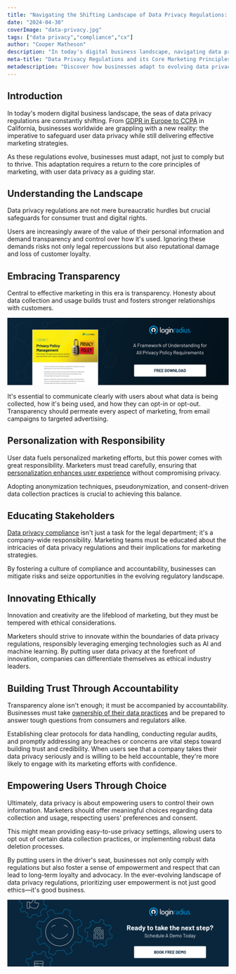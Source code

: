 ```yaml
---
title: "Navigating the Shifting Landscape of Data Privacy Regulations: Embracing Core Marketing Principles"
date: "2024-04-30"
coverImage: "data-privacy.jpg"
tags: ["data privacy","compliance","cx"]
author: "Cooper Matheson"
description: "In today's digital business landscape, navigating data privacy regulations is paramount. Discover how businesses worldwide are adapting to safeguard user data privacy while embracing transparency and responsible personalization. Explore the importance of empowering users through choice and accountability in the ever-evolving regulatory landscape."
meta-title: "Data Privacy Regulations and its Core Marketing Principles"
metadescription: "Discover how businesses adapt to evolving data privacy laws, ensuring transparency, responsible personalization, and user empowerment in marketing strategies."
---
```

## Introduction

In today's modern digital business landscape, the seas of data privacy regulations are constantly shifting. From [GDPR in Europe to CCPA](https://www.loginradius.com/blog/identity/ccpa-vs-gdpr-the-compliance-war/) in California, businesses worldwide are grappling with a new reality: the imperative to safeguard user data privacy while still delivering effective marketing strategies. 

As these regulations evolve, businesses must adapt, not just to comply but to thrive. This adaptation requires a return to the core principles of marketing, with user data privacy as a guiding star.

## Understanding the Landscape

Data privacy regulations are not mere bureaucratic hurdles but crucial safeguards for consumer trust and digital rights. 

Users are increasingly aware of the value of their personal information and demand transparency and control over how it's used. Ignoring these demands risks not only legal repercussions but also reputational damage and loss of customer loyalty.

## Embracing Transparency

Central to effective marketing in this era is transparency. Honesty about data collection and usage builds trust and fosters stronger relationships with customers. 

[![DS-privacy](DS-privacy.png)](https://www.loginradius.com/resource/datasheet/privacy-policy-management/)

It's essential to communicate clearly with users about what data is being collected, how it's being used, and how they can opt-in or opt-out. Transparency should permeate every aspect of marketing, from email campaigns to targeted advertising. 

## Personalization with Responsibility

User data fuels personalized marketing efforts, but this power comes with great responsibility. Marketers must tread carefully, ensuring that [personalization enhances user experience](https://www.loginradius.com/blog/growth/how-to-make-personalized-marketing-effective-with-consumer-identity/) without compromising privacy. 

Adopting anonymization techniques, pseudonymization, and consent-driven data collection practices is crucial to achieving this balance.

## Educating Stakeholders

[Data privacy compliance](https://www.loginradius.com/compliances/) isn't just a task for the legal department; it's a company-wide responsibility. Marketing teams must be educated about the intricacies of data privacy regulations and their implications for marketing strategies. 

By fostering a culture of compliance and accountability, businesses can mitigate risks and seize opportunities in the evolving regulatory landscape.

## Innovating Ethically

Innovation and creativity are the lifeblood of marketing, but they must be tempered with ethical considerations. 

Marketers should strive to innovate within the boundaries of data privacy regulations, responsibly leveraging emerging technologies such as AI and machine learning. By putting user data privacy at the forefront of innovation, companies can differentiate themselves as ethical industry leaders.

## Building Trust Through Accountability

Transparency alone isn't enough; it must be accompanied by accountability. Businesses must take [ownership of their data practices](https://www.loginradius.com/customer-privacy/) and be prepared to answer tough questions from consumers and regulators alike. 

Establishing clear protocols for data handling, conducting regular audits, and promptly addressing any breaches or concerns are vital steps toward building trust and credibility. When users see that a company takes their data privacy seriously and is willing to be held accountable, they're more likely to engage with its marketing efforts with confidence.

## Empowering Users Through Choice

Ultimately, data privacy is about empowering users to control their own information. Marketers should offer meaningful choices regarding data collection and usage, respecting users' preferences and consent. 

This might mean providing easy-to-use privacy settings, allowing users to opt out of certain data collection practices, or implementing robust data deletion processes. 

By putting users in the driver's seat, businesses not only comply with regulations but also foster a sense of empowerment and respect that can lead to long-term loyalty and advocacy. In the ever-evolving landscape of data privacy regulations, prioritizing user empowerment is not just good ethics—it's good business.

[![book-a-demo-loginradius](../../assets/book-a-demo-loginradius.png)](https://www.loginradius.com/contact-us?utm_source=blog&utm_medium=web&utm_campaign=data-privacy-marketing-regulations)